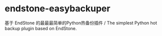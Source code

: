 # endstone-easybackuper
基于 EndStone 的最最最简单的Python热备份插件 / The simplest Python hot backup plugin based on EndStone.
